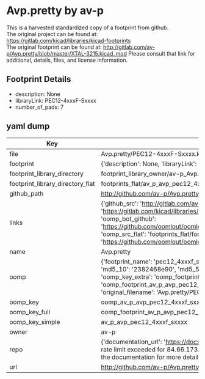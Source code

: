 # Avp.pretty by av-p  
This is a harvested standardized copy of a footprint from github.  
The original project can be found at:  
https://gitlab.com/kicad/libraries/kicad-footprints  
The original footprint can be found at:
http://gitlab.com/av-p/Avp.pretty/blob/master/XTAL-3215.kicad_mod
Please consult that link for additional, details, files, and license information.  
## Footprint Details
* description: None  
* libraryLink: PEC12-4xxxF-Sxxxx  
* number_of_pads: 7  
## yaml dump  
| Key | Value |  
| --- | --- |  
| file | Avp.pretty/PEC12-4xxxF-Sxxxx.kicad_mod |  
| footprint | {'description': None, 'libraryLink': 'PEC12-4xxxF-Sxxxx', 'number_of_pads': 7} |  
| footprint_library_directory | footprint_library_owner/av-p_Avp.pretty |  
| footprint_library_directory_flat | footprints_flat/av_p_avp_pec12_4xxxf_sxxxx/working |  
| github_path | http://github.com/av-p/Avp.pretty/blob/master/PEC12-4xxxF-Sxxxx.kicad_mod |  
| links | {'github_src': 'http://gitlab.com/av-p/Avp.pretty/blob/master/XTAL-3215.kicad_mod', 'github_src_repo': 'https://gitlab.com/kicad/libraries/kicad-footprints', 'oomp_bot': 'footprints/av_p_avp_pec12_4xxxf_sxxxx/working', 'oomp_bot_github': 'https://github.com/oomlout/oomlout_oomp_footprint_bot/tree/main/footprints/av_p_avp_pec12_4xxxf_sxxxx/working', 'oomp_src_flat': 'footprints_flat/footprints_flat/av_p_avp_pec12_4xxxf_sxxxx/working', 'oomp_src_flat_github': 'https://github.com/oomlout/oomlout_oomp_footprint_src/tree/main/footprints_flat/av_p_avp_pec12_4xxxf_sxxxx/working'} |  
| name | Avp.pretty |  
| oomp | {'footprint_name': 'pec12_4xxxf_sxxxx', 'library_name': 'avp', 'md5': '2382468e90a693192e8bd3a98229450d', 'md5_10': '2382468e90', 'md5_5': '23824', 'md5_6': '238246', 'oomp_key': 'oomp_av_p_avp_pec12_4xxxf_sxxxx', 'oomp_key_extra': 'oomp_footprint_av_p_avp_pec12_4xxxf_sxxxx', 'oomp_key_full': 'oomp_footprint_av_p_avp_pec12_4xxxf_sxxxx_238246', 'oomp_key_simple': 'av_p_avp_pec12_4xxxf_sxxxx', 'original_filename': 'Avp.pretty/PEC12-4xxxF-Sxxxx.kicad_mod', 'owner_name': 'av_p'} |  
| oomp_key | oomp_av_p_avp_pec12_4xxxf_sxxxx |  
| oomp_key_full | oomp_footprint_av_p_avp_pec12_4xxxf_sxxxx |  
| oomp_key_simple | av_p_avp_pec12_4xxxf_sxxxx |  
| owner | av-p |  
| repo | {'documentation_url': 'https://docs.github.com/rest/overview/resources-in-the-rest-api#rate-limiting', 'message': "API rate limit exceeded for 84.66.173.59. (But here's the good news: Authenticated requests get a higher rate limit. Check out the documentation for more details.)"} |  
| url | http://github.com/av-p/Avp.pretty |  

